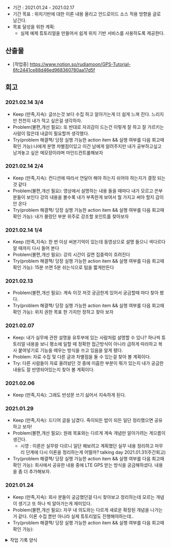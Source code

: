 - 기간 : 2021.01.24 - 2021.02.17
- 기간 목표 : 위치기반에 대한 이론 내용 올리고 안드로이드 소스 적용 방향을 글로 남긴다.
- 목표 달성을 위한 계획: 
  - 실제 예제 튜토리얼을 만들어서 쉽게 위치 기반 서비스를 사용하도록 제공한다.

## 산출물
- [작업중] https://www.notion.so/rudiamoon/GPS-Tutorial-6fc2441ce88d46ed968360780aa17d5f

## 회고
### 2021.02.14 3/4
- Keep (만족,지속): 글쓰는것 보다 수집 하고 알아가는게 더 쉽게 느껴 진다. 느리지만 천천히 내가 적고 싶은걸 생각하자.
- Problem(불편,개선 필요): 또 반대로 자괴감이 드는건 이렇게 잘 하고 잘 가르키는 사람이 많은데 내글이 필요할까 생각했다.
- Try(problem 해결책/ 당장 실행 가능한 action item && 실행 여부를 다음 회고때 확인 가능):나에게 분명 차별점이있고 이건 남에게 알려주지만 내가 공부하고싶고 남겨놓고 싶은 메모장이라며 마인드컨트롤해보자

### 2021.02.14 2/4
- Keep (만족,지속): 컨디션에 따라서 연달아 해야 하는지 쉬어야 하는지가 결정 되는 것 같다
- Problem(불편,개선 필요): 영상에서 설명하는 내용 들을 때마다 내가 모르고 쓴부분들이 보인다 강의 내용을 볼수록 내가 부족한게 보여서 뭘 가지고 써야 할지 감이 안 온다
- Try(problem 해결책/ 당장 실행 가능한 action item && 실행 여부를 다음 회고때 확인 가능): 내가 몰랐던 부분 위주로 강조할 포인트를 찾아보자

### 2021.02.14 1/4
- Keep (만족,지속): 한 번 이상 써본기억이 있는데 동영상으로 설명 들으니 색다르다 알 때까지 다시 들어 본다
- Problem(불편,개선 필요): 강의 시간이 길면 집중력이 흐려진다
- Try(problem 해결책/ 당장 실행 가능한 action item && 실행 여부를 다음 회고때 확인 가능): 15분 쓰면 5분 쉬는식으로 텀을 짧게만든다

### 2021.02.13
- Problem(불편,개선 필요): 계속 이것 저것 궁금한게 있어서 궁금할때 마다 찾아 봤다.
- Try(problem 해결책/ 당장 실행 가능한 action item && 실행 여부를 다음 회고때 확인 가능): 위치 권한 목표 한 가지만 정하고 찾아 보자

### 2021.02.07
 - Keep: 내가 실무에 관한 설명을 유투부에 있는 사람처럼 설명할 수 있나? 하나씩 튜토리얼 내용을 보니 평소에 일할 때 정확한 접근방식이 아니라 급하게 따라하고 복사 붙여넣기로 기능을 떼우는 방식을 쓰고 있음을 알게 됐다.
 - Problem: 자료 수집 및 다른 글과 차별점을 둘 수 있는걸 찾아 볼 계획이다.
 - Try: 다른 사람들이 자료 올려놨던 것 중에 미흡한 부분이 뭐가 있는지 내가 궁금한 내용도 잘 반영되어있는지 찾아 볼 계획이다.

### 2021.02.06
- Keep (만족,지속): 그래도 반성문 쓰기 싫어서 지속하게 된다.

### 2021.01.29
- Keep (만족,지속): 드디어 글을 남겼다. 죽이되든 밥이 되든 일단 정리했으면 공유하고 보자!
- Problem(불편,개선 필요): 원래 목표와는 다르게 계속 개념만 알아가려는 게으름이 생긴다.
  - 시영 : 이론은 실무랑 다르니 일단 해보려고 계획했던 실무 내용 정리하고 마무리 단계에 다시 이론을 정리하는게 어떨까? talking day 2021.01.31(주간회고)
- Try(problem 해결책/ 당장 실행 가능한 action item && 실행 여부를 다음 회고때 확인 가능): 회사에서 공유한 내용 중에 LTE GPS 받는 방식을 궁금해하셨다. 내용을 좀 더 추가해보자.

### 2021.01.24
- Keep (만족,지속): 회사 분들이 궁금했던걸 다시 찾아보고 정리하는데 모르는 개념이 생기고 또 하나 씩 알아가는게 재미있다.
- Problem(불편,개선 필요): 자꾸 내 의도와는 다르게 새로운 확장된 개념을 나가는거 같다. 이론 수집 뿐만 아니라 실제 튜토리얼도 진행해야하는데.. 
- Try(problem 해결책/ 당장 실행 가능한 action item && 실행 여부를 다음 회고때 확인 가능): 
<details><summary>작업 기록 양식</summary>

- 작업 내용 :
- 작업일 : 
- 산출물(commit url,블로그 주소,...) : 
- 회고(KPT) :
  - Keep (만족,지속):
  - Problem(불편,개선 필요):
  - Try(problem 해결책/ 당장 실행 가능한 action item && 실행 여부를 다음 회고때 확인 가능): 
- 기타 메모 : 
</details>
